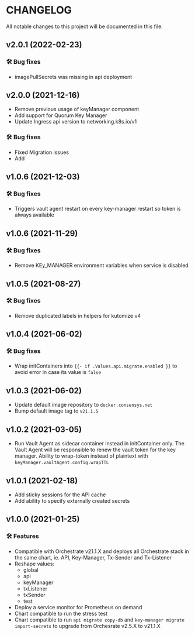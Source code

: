 # CHANGELOG

All notable changes to this project will be documented in this file.

## v2.0.1 (2022-02-23)
### 🛠 Bug fixes
 * imagePullSecrets was missing in api deployment
## v2.0.0 (2021-12-16)
 * Remove previous usage of keyManager component
 * Add support for Quorum Key Manager
 * Update Ingress api version to networking.k8s.io/v1
### 🛠 Bug fixes
 * Fixed Migration issues
 * Add 

## v1.0.6 (2021-12-03)
### 🛠 Bug fixes
- Triggers vault agent restart on every key-manager restart so token is always available

## v1.0.6 (2021-11-29)
### 🛠 Bug fixes
 * Remove KEy_MANAGER environment variables when service is disabled

## v1.0.5 (2021-08-27)
### 🛠 Bug fixes
 * Remove duplicated labels in helpers for kutomize v4

## v1.0.4 (2021-06-02)
### 🛠 Bug fixes
 * Wrap initContainers into `{{- if .Values.api.migrate.enabled }}` to avoid error in case its value is `false`

## v1.0.3 (2021-06-02)

 * Update default image repository to `docker.consensys.net`
 * Bump default image tag to `v21.1.5`
  
## v1.0.2 (2021-03-05)

 * Run Vault Agent as sidecar container instead in initContainer only. The Vault Agent will be responsible to renew the vault token for the key manager. Ability to wrap-token instead of plaintext with `keyManager.vaultAgent.config.wrapTTL`


## v1.0.1 (2021-02-18)

 * Add sticky sessions for the API cache
 * Add ability to specify externally created secrets

## v1.0.0 (2021-01-25)

### 🛠 Features
 * Compatible with Orchestrate v21.1.X and deploys all Orchestrate stack in the same chart, ie. API, Key-Manager, Tx-Sender and Tx-Listener
 * Reshape values:
   * global
   * api
   * keyManager
   * txListener
   * txSender
   * test
 * Deploy a service monitor for Prometheus on demand
 * Chart compatible to run the stress test
 * Chart compatible to run `api migrate copy-db` and `key-manager migrate import-secrets` to upgrade from Orchesrate v2.5.X to v21.1.X
